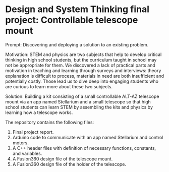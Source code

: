 # Design and System Thinking final project: Controllable telescope mount

Prompt: Discovering and deploying a solution to an existing problem.

Motivation: STEM and physics are two subjects that help to develop critical thinking in high school students, but the curriculum taught in school may not be appropriate for them. We discovered a lack of practical parts and motivation in teaching and learning through surveys and interviews: theory explanation is difficult to process, materials in need are both insufficient and potentially costly. Those lead us to dive deep into engaging students who are curious to learn more about these two subjects. 

Solution: Building a kit consisting of a small controllable ALT-AZ telescope mount via an app named Stellarium and a small telescope so that high school students can learn STEM by assembling the kits and physics by learning how a telescope works.

The repository contains the following files:
1. Final project report.
2. Arduino code to communicate with an app named Stellarium and control motors.
3. A C++ header files with definition of necessary functions, constants, and variables.
4. A Fusion360 design file of the telescope mount.
5. A Fusion360 design file of the holder of the telescope.
